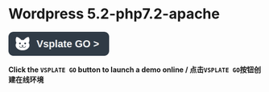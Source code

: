 # Wordpress 5.2-php7.2-apache

<a href="https://www.vsplate.com/?docker-compose=https://github.com/vsplate/dcenvs/wordpress/5.2-php7.2-apache"><img alt="VSPLATE GO" src="https://raw.githubusercontent.com/vsplate/images/master/vsgo_btn.png" width="200px"></a>

**Click the `VSPLATE GO` button to launch a demo online / 点击`VSPLATE GO`按钮创建在线环境**
